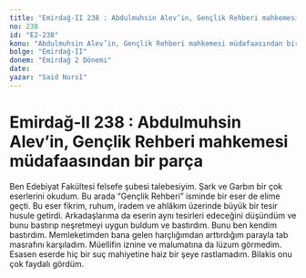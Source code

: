 ```yaml
---
title: "Emirdağ-II 238 : Abdulmuhsin Alev’in, Gençlik Rehberi mahkemesi müdafaasından bir parça"
no: 238
id: "E2-238"
konu: "Abdulmuhsin Alev’in, Gençlik Rehberi mahkemesi müdafaasından bir parça"
bolge: "Emirdağ-II"
donem: "Emirdağ 2 Dönemi"
date: 
yazar: "Said Nursî"
---
```


# Emirdağ-II 238 : Abdulmuhsin Alev’in, Gençlik Rehberi mahkemesi müdafaasından bir parça

Ben Edebiyat Fakültesi felsefe şubesi talebesiyim. Şark ve Garbın bir çok eserlerini okudum. Bu arada “Gençlik Rehberi” isminde bir eser de elime geçti. Bu eser fikrim, ruhum, iradem ve ahlâkım üzerinde büyük bir tesir husule getirdi. Arkadaşlarıma da eserin aynı tesirleri edeceğini düşündüm ve bunu bastırıp neşretmeyi uygun buldum ve bastırdım. Bunu ben kendim bastırdım. Memleketimden bana gelen harçlığımdan arttırdığım parayla tab masrafını karşıladım. Müellifin iznine ve malumatına da lüzum görmedim. Esasen eserde hiç bir suç mahiyetine haiz bir şeye rastlamadım. Bilakis onu çok faydalı gördüm.
